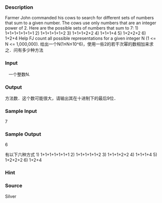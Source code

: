 
### Description
Farmer John commanded his cows to search for different sets of numbers that sum to a given number. The cows use only numbers that are an integer power of 2. Here are the possible sets of numbers that sum to 7: 1) 1+1+1+1+1+1+1 2) 1+1+1+1+1+2 3) 1+1+1+2+2 4) 1+1+1+4 5) 1+2+2+2 6) 1+2+4 Help FJ count all possible representations for a given integer N (1 <= N <= 1,000,000). 
给出一个N(1≤N≤10^6)，使用一些2的若干次幂的数相加来求之．问有多少种方法
### Input
   一个整数N.
### Output
方法数．这个数可能很大，请输出其在十进制下的最后9位．
### Sample Input
7


### Sample Output
6

有以下六种方式
    1) 1+1+1+1+1+1+1
    2) 1+1+1+1+1+2
    3) 1+1+1+2+2
    4) 1+1+1+4
    5) 1+2+2+2
    6) 1+2+4

### Hint

### Source
Silver